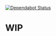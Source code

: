 [![Dependabot Status](https://api.dependabot.com/badges/status?host=github&repo=personal-social-media/personal-social-media)](https://dependabot.com)

# WIP
